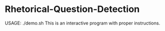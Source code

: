 # Rhetorical-Question-Detection
USAGE:
./demo.sh
This is an interactive program with proper instructions.
